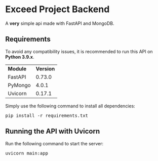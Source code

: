 <h1>Exceed Project Backend</h1>
    A <b>very</b> simple api made with FastAPI and MongoDB.
<h2>Requirements</h2>
    To avoid any compatibility issues, it is recommended to run this API on <b>Python 3.9.x</b>.
    <table>
        <tr>
            <td><b>Module</b></td>
            <td><b>Version</b></td>
        </tr>
        <tr>
            <td>FastAPI</td>
            <td>0.73.0</td>
        </tr>
        <tr>
            <td>PyMongo</td>
            <td>4.0.1</td>
        </tr>
        <tr>
            <td>Uvicorn</td>
            <td>0.17.1</td>
        </tr>
    </table>

Simply use the following command to install all dependencies:
<pre>
pip install -r requirements.txt
</pre>
<h2>Running the API with Uvicorn</h2>
Run the following command to start the server:
<pre>
uvicorn main:app
</pre>
